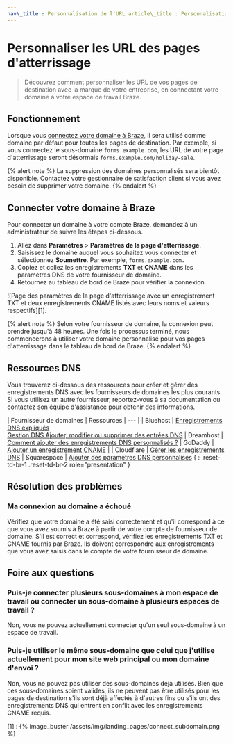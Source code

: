 ```yaml
---
nav\_title : Personnalisation de l'URL article\_title : Personnalisation de la description des URL des pages d'atterrissage : "Apprenez à personnaliser les URL de vos pages de destination avec la marque de votre entreprise, en connectant votre domaine à votre espace de travail Braze" page\_order : 1
---
```


# Personnaliser les URL des pages d'atterrissage

> Découvrez comment personnaliser les URL de vos pages de destination avec la marque de votre entreprise, en connectant votre domaine à votre espace de travail Braze.

## Fonctionnement

Lorsque vous [connectez votre domaine à Braze](#connecting-your-domain-to-braze), il sera utilisé comme domaine par défaut pour toutes les pages de destination. Par exemple, si vous connectez le sous-domaine `forms.example.com`, les URL de votre page d'atterrissage seront désormais `forms.example.com/holiday-sale`.

{% alert note %} La suppression des domaines personnalisés sera bientôt disponible. Contactez votre gestionnaire de satisfaction client si vous avez besoin de supprimer votre domaine. {% endalert %}

## Connecter votre domaine à Braze

Pour connecter un domaine à votre compte Braze, demandez à un administrateur de suivre les étapes ci-dessous.

1. Allez dans **Paramètres** > **Paramètres de la page d'atterrissage**.
2. Saisissez le domaine auquel vous souhaitez vous connecter et sélectionnez **Soumettre**. Par exemple, `forms.example.com.`
3. Copiez et collez les enregistrements **TXT** et **CNAME** dans les paramètres DNS de votre fournisseur de domaine.
4. Retournez au tableau de bord de Braze pour vérifier la connexion.

\![Page des paramètres de la page d'atterrissage avec un enregistrement TXT et deux enregistrements CNAME listés avec leurs noms et valeurs respectifs]\[1].

{% alert note %} Selon votre fournisseur de domaine, la connexion peut prendre jusqu'à 48 heures. Une fois le processus terminé, nous commencerons à utiliser votre domaine personnalisé pour vos pages d'atterrissage dans le tableau de bord de Braze. {% endalert %}

## Ressources DNS

Vous trouverez ci-dessous des ressources pour créer et gérer des enregistrements DNS avec les fournisseurs de domaines les plus courants. Si vous utilisez un autre fournisseur, reportez-vous à sa documentation ou contactez son équipe d'assistance pour obtenir des informations.

| Fournisseur de domaines | Ressources | --- | | Bluehost | [Enregistrements DNS expliqués](https://my.bluehost.com/hosting/help/508)<br> [Gestion DNS Ajouter, modifier ou supprimer des entrées DNS](https://my.bluehost.com/hosting/help/559) | Dreamhost | [Comment ajouter des enregistrements DNS personnalisés ?](https://help.dreamhost.com/hc/en-us/articles/360035516812) | GoDaddy | [Ajouter un enregistrement CNAME](https://www.godaddy.com/help/add-a-cname-record-19236?) | | Cloudflare | [Gérer les enregistrements DNS](https://developers.cloudflare.com/dns/manage-dns-records/how-to/create-dns-records/) | Squarespace | [Ajouter des paramètres DNS personnalisés](https://support.squarespace.com/hc/en-us/articles/360002101888-Adding-custom-DNS-records-to-your-Squarespace-managed-domain) { : .reset-td-br-1 .reset-td-br-2 role="presentation" }

## Résolution des problèmes 

### Ma connexion au domaine a échoué

Vérifiez que votre domaine a été saisi correctement et qu'il correspond à ce que vous avez soumis à Braze à partir de votre compte de fournisseur de domaine. S'il est correct et correspond, vérifiez les enregistrements TXT et CNAME fournis par Braze. Ils doivent correspondre aux enregistrements que vous avez saisis dans le compte de votre fournisseur de domaine.

## Foire aux questions

### Puis-je connecter plusieurs sous-domaines à mon espace de travail ou connecter un sous-domaine à plusieurs espaces de travail ?

Non, vous ne pouvez actuellement connecter qu'un seul sous-domaine à un espace de travail.

### Puis-je utiliser le même sous-domaine que celui que j'utilise actuellement pour mon site web principal ou mon domaine d'envoi ?

Non, vous ne pouvez pas utiliser des sous-domaines déjà utilisés. Bien que ces sous-domaines soient valides, ils ne peuvent pas être utilisés pour les pages de destination s'ils sont déjà affectés à d'autres fins ou s'ils ont des enregistrements DNS qui entrent en conflit avec les enregistrements CNAME requis.

\[1] : {% image\_buster /assets/img/landing\_pages/connect\_subdomain.png %}
